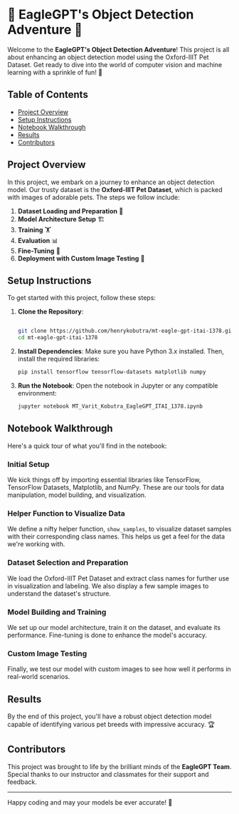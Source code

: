 # 🦅 EagleGPT's Object Detection Adventure 🐾

Welcome to the **EagleGPT's Object Detection Adventure**! This project is all about enhancing an object detection model using the Oxford-IIIT Pet Dataset. Get ready to dive into the world of computer vision and machine learning with a sprinkle of fun! 🎉

## Table of Contents

- [Project Overview](#project-overview)
- [Setup Instructions](#setup-instructions)
- [Notebook Walkthrough](#notebook-walkthrough)
- [Results](#results)
- [Contributors](#contributors)

## Project Overview

In this project, we embark on a journey to enhance an object detection model. Our trusty dataset is the **Oxford-IIIT Pet Dataset**, which is packed with images of adorable pets. The steps we follow include:

1. **Dataset Loading and Preparation** 🐶
2. **Model Architecture Setup** 🏗️
3. **Training** 🏋️
4. **Evaluation** 📊
5. **Fine-Tuning** 🔧
6. **Deployment with Custom Image Testing** 📸

## Setup Instructions

To get started with this project, follow these steps:

1. **Clone the Repository**:

    ```bash

    git clone https://github.com/henrykobutra/mt-eagle-gpt-itai-1378.git
    cd mt-eagle-gpt-itai-1378

    ```

2. **Install Dependencies**:
    Make sure you have Python 3.x installed. Then, install the required libraries:

    ```bash
    pip install tensorflow tensorflow-datasets matplotlib numpy
    ```

3. **Run the Notebook**:
    Open the notebook in Jupyter or any compatible environment:

    ```bash
    jupyter notebook MT_Varit_Kobutra_EagleGPT_ITAI_1378.ipynb
    ```

## Notebook Walkthrough

Here's a quick tour of what you'll find in the notebook:

### Initial Setup

We kick things off by importing essential libraries like TensorFlow, TensorFlow Datasets, Matplotlib, and NumPy. These are our tools for data manipulation, model building, and visualization.

### Helper Function to Visualize Data

We define a nifty helper function, `show_samples`, to visualize dataset samples with their corresponding class names. This helps us get a feel for the data we're working with.

### Dataset Selection and Preparation

We load the Oxford-IIIT Pet Dataset and extract class names for further use in visualization and labeling. We also display a few sample images to understand the dataset's structure.

### Model Building and Training

We set up our model architecture, train it on the dataset, and evaluate its performance. Fine-tuning is done to enhance the model's accuracy.

### Custom Image Testing

Finally, we test our model with custom images to see how well it performs in real-world scenarios.

## Results

By the end of this project, you'll have a robust object detection model capable of identifying various pet breeds with impressive accuracy. 🏆

## Contributors

This project was brought to life by the brilliant minds of the **EagleGPT Team**. Special thanks to our instructor and classmates for their support and feedback.

---

Happy coding and may your models be ever accurate! 🚀
